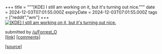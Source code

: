 +++
title = """[KDE] I still am working on it, but it's turning out nice."""
date = 2024-12-03T07:01:55.000Z
expiryDate = 2024-12-03T07:01:55.000Z
tags = ["reddit","wm"]
+++
[![[KDE] I still am working on it, but it's turning out nice.](https://preview.redd.it/n0xsa9iz0l4e1.png?width=640&crop=smart&auto=webp&s=489b3dc9988292e596069b82208d9b8df726b7f9 "[KDE] I still am working on it, but it's turning out nice.")](https://www.reddit.com/r/unixporn/comments/1h5hp7b/kde_i_still_am_working_on_it_but_its_turning_out/)

submitted by [/u/Forrest\_O](https://www.reddit.com/user/Forrest_O)  
[\[link\]](https://i.redd.it/n0xsa9iz0l4e1.png) [\[comments\]](https://www.reddit.com/r/unixporn/comments/1h5hp7b/kde_i_still_am_working_on_it_but_its_turning_out/)

[[source]](https://www.reddit.com/r/unixporn/comments/1h5hp7b/kde_i_still_am_working_on_it_but_its_turning_out/)
